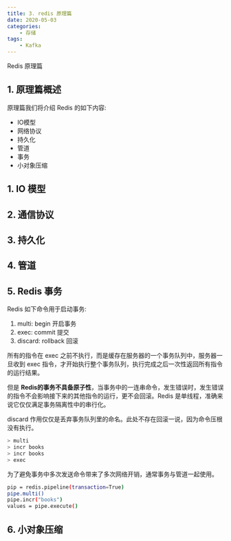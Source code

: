 ```yaml
---
title: 3. redis 原理篇
date: 2020-05-03
categories:
    - 存储
tags:
    - Kafka
---
```


Redis 原理篇

<!-- more -->

## 1. 原理篇概述
原理篇我们将介绍 Redis 的如下内容:
- IO模型
- 网络协议
- 持久化
- 管道
- 事务
- 小对象压缩

## 1. IO 模型

## 2. 通信协议

## 3. 持久化

## 4. 管道

## 5. Redis 事务
Redis 如下命令用于启动事务:
1. multi: begin 开启事务
2. exec: commit 提交
3. discard: rollback 回滚

所有的指令在 exec 之前不执行，而是缓存在服务器的一个事务队列中，服务器一旦收到 exec 指令，才开始执行整个事务队列，执行完成之后一次性返回所有指令的运行结果。

但是 **Redis的事务不具备原子性**，当事务中的一连串命令，发生错误时，发生错误的指令不会影响接下来的其他指令的运行，更不会回滚。Redis 是单线程，准确来说它仅仅满足事务隔离性中的串行化。

discard 作用仅仅是丢弃事务队列里的命名。此处不存在回滚一说，因为命令压根没有执行。

```bash
> multi
> incr books
> incr books
> exec
```

为了避免事务中多次发送命令带来了多次网络开销，通常事务与管道一起使用。

```bash
pip = redis.pipeline(transaction=True)
pipe.multi()
pipe.incr("books")
values = pipe.execute()
```

## 6. 小对象压缩
